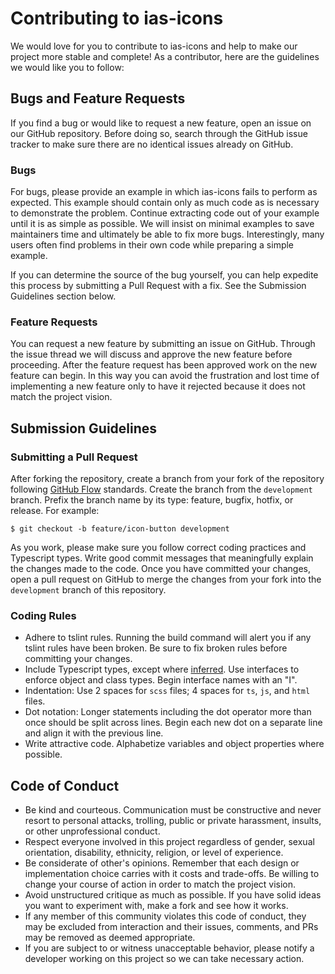 # Contributing to ias-icons

We would love for you to contribute to ias-icons and help to make our project 
more stable and complete! As a contributor, here are the guidelines we would 
like you to follow:

## Bugs and Feature Requests

If you find a bug or would like to request a new feature, open an issue on our GitHub repository.
Before doing so, search through the GitHub issue tracker to make sure there are no identical
issues already on GitHub.

### Bugs

For bugs, please provide an example in which ias-icons fails to perform as expected. This example
should contain only as much code as is necessary to demonstrate the problem. Continue extracting
code out of your example until it is as simple as possible. We will insist on minimal examples
to save maintainers time and ultimately be able to fix more bugs. Interestingly, many users often
find problems in their own code while preparing a simple example.

If you can determine the source of the bug yourself, you can help expedite this process by submitting
a Pull Request with a fix. See the Submission Guidelines section below.

### Feature Requests

You can request a new feature by submitting an issue on GitHub. Through the issue thread we will
discuss and approve the new feature before proceeding. After the feature request has been approved
work on the new feature can begin. In this way you can avoid the frustration and lost time of
implementing a new feature only to have it rejected because it does not match the project vision.

## Submission Guidelines

### Submitting a Pull Request

After forking the repository, create a branch from your fork of the repository following 
[GitHub Flow](https://guides.github.com/introduction/flow/) standards. Create the branch from the 
`development` branch. Prefix the branch name by its type: feature, bugfix, hotfix, or release. 
For example:

    $ git checkout -b feature/icon-button development
 
As you work, please make sure you follow correct coding practices and Typescript types. Write
good commit messages that meaningfully explain the changes made to the code.
Once you have committed your changes, open a pull request on GitHub to merge the changes from your
fork into the `development` branch of this repository.

### Coding Rules

- Adhere to tslint rules. Running the build command will alert you if any tslint rules have been
  broken. Be sure to fix broken rules before committing your changes.
- Include Typescript types, except where 
  [inferred](https://www.typescriptlang.org/docs/handbook/type-inference.html).
  Use interfaces to enforce object and class types. Begin interface names with an "I".
- Indentation: Use 2 spaces for `scss` files; 4 spaces for `ts`, `js`, and `html` files.
- Dot notation: Longer statements including the dot operator more than once should be split across
  lines. Begin each new dot on a separate line and align it with the previous line.
- Write attractive code. Alphabetize variables and object properties where possible. 

## Code of Conduct

- Be kind and courteous. Communication must be constructive and never resort to personal 
  attacks, trolling, public or private harassment, insults, or other unprofessional conduct.
- Respect everyone involved in this project regardless of gender, sexual orientation, disability, 
  ethnicity, religion, or level of experience.
- Be considerate of other's opinions. Remember that each design or implementation choice carries 
  with it costs and trade-offs. Be willing to change your course of action in order to match the 
  project vision. 
- Avoid unstructured critique as much as possible. If you have solid ideas you want to experiment 
  with, make a fork and see how it works.
- If any member of this community violates this code of conduct, they may be excluded from 
  interaction and their issues, comments, and PRs may be removed as deemed appropriate.
- If you are subject to or witness unacceptable behavior, please notify a developer working on 
  this project so we can take necessary action.
